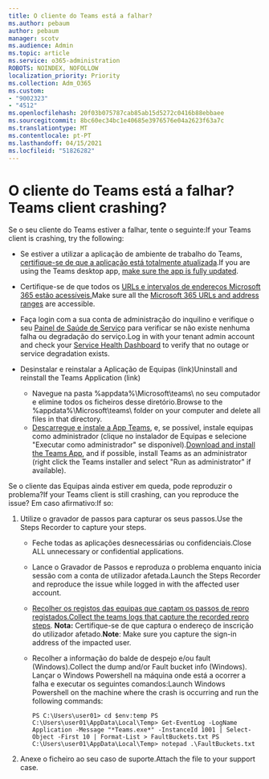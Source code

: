 ```yaml
---
title: O cliente do Teams está a falhar?
ms.author: pebaum
author: pebaum
manager: scotv
ms.audience: Admin
ms.topic: article
ms.service: o365-administration
ROBOTS: NOINDEX, NOFOLLOW
localization_priority: Priority
ms.collection: Adm_O365
ms.custom:
- "9002323"
- "4512"
ms.openlocfilehash: 20f03b075787cab85ab15d5272c0416b88ebbaee
ms.sourcegitcommit: 8bc60ec34bc1e40685e3976576e04a2623f63a7c
ms.translationtype: MT
ms.contentlocale: pt-PT
ms.lasthandoff: 04/15/2021
ms.locfileid: "51826282"
---
```

# <a name="teams-client-crashing"></a><span data-ttu-id="c3ce1-102">O cliente do Teams está a falhar?</span><span class="sxs-lookup"><span data-stu-id="c3ce1-102">Teams client crashing?</span></span>

<span data-ttu-id="c3ce1-103">Se o seu cliente do Teams estiver a falhar, tente o seguinte:</span><span class="sxs-lookup"><span data-stu-id="c3ce1-103">If your Teams client is crashing, try the following:</span></span>

- <span data-ttu-id="c3ce1-104">Se estiver a utilizar a aplicação de ambiente de trabalho do Teams, [certifique-se de que a aplicação está totalmente atualizada](https://support.office.com/article/Update-Microsoft-Teams-535a8e4b-45f0-4f6c-8b3d-91bca7a51db1).</span><span class="sxs-lookup"><span data-stu-id="c3ce1-104">If you are using the Teams desktop app, [make sure the app is fully updated](https://support.office.com/article/Update-Microsoft-Teams-535a8e4b-45f0-4f6c-8b3d-91bca7a51db1).</span></span>

- <span data-ttu-id="c3ce1-105">Certifique-se de que todos os [URLs e intervalos de endereços Microsoft 365 estão acessíveis.](https://docs.microsoft.com/microsoftteams/connectivity-issues)</span><span class="sxs-lookup"><span data-stu-id="c3ce1-105">Make sure all the [Microsoft 365 URLs and address ranges](https://docs.microsoft.com/microsoftteams/connectivity-issues) are accessible.</span></span>

- <span data-ttu-id="c3ce1-106">Faça login com a sua conta de administração do inquilino e verifique o seu [Painel de Saúde de Serviço](https://docs.microsoft.com/office365/enterprise/view-service-health) para verificar se não existe nenhuma falha ou degradação do serviço.</span><span class="sxs-lookup"><span data-stu-id="c3ce1-106">Log in with your tenant admin account and check your [Service Health Dashboard](https://docs.microsoft.com/office365/enterprise/view-service-health) to verify that no outage or service degradation exists.</span></span>

- <span data-ttu-id="c3ce1-107">Desinstalar e reinstalar a Aplicação de Equipas (link)</span><span class="sxs-lookup"><span data-stu-id="c3ce1-107">Uninstall and reinstall the Teams Application (link)</span></span>
    - <span data-ttu-id="c3ce1-108">Navegue na pasta %appdata%\Microsoft\teams\ no seu computador e elimine todos os ficheiros desse diretório.</span><span class="sxs-lookup"><span data-stu-id="c3ce1-108">Browse to the %appdata%\Microsoft\teams\ folder on your computer and delete all files in that directory.</span></span>
    - <span data-ttu-id="c3ce1-109">[Descarregue e instale a App Teams](https://www.microsoft.com/microsoft-365/microsoft-teams/group-chat-software#office-DesktopAppDownload-ofoushy), e, se possível, instale equipas como administrador (clique no instalador de Equipas e selecione "Executar como administrador" se disponível).</span><span class="sxs-lookup"><span data-stu-id="c3ce1-109">[Download and install the Teams App](https://www.microsoft.com/microsoft-365/microsoft-teams/group-chat-software#office-DesktopAppDownload-ofoushy), and if possible, install Teams as an administrator (right click the Teams installer and select "Run as administrator" if available).</span></span>

<span data-ttu-id="c3ce1-110">Se o cliente das Equipas ainda estiver em queda, pode reproduzir o problema?</span><span class="sxs-lookup"><span data-stu-id="c3ce1-110">If your Teams client is still crashing, can you reproduce the issue?</span></span> <span data-ttu-id="c3ce1-111">Em caso afirmativo:</span><span class="sxs-lookup"><span data-stu-id="c3ce1-111">If so:</span></span>

1. <span data-ttu-id="c3ce1-112">Utilize o gravador de passos para capturar os seus passos.</span><span class="sxs-lookup"><span data-stu-id="c3ce1-112">Use the Steps Recorder to capture your steps.</span></span>
    - <span data-ttu-id="c3ce1-113">Feche todas as aplicações desnecessárias ou confidenciais.</span><span class="sxs-lookup"><span data-stu-id="c3ce1-113">Close ALL unnecessary or confidential applications.</span></span>
    - <span data-ttu-id="c3ce1-114">Lance o Gravador de Passos e reproduza o problema enquanto inicia sessão com a conta de utilizador afetada.</span><span class="sxs-lookup"><span data-stu-id="c3ce1-114">Launch the Steps Recorder and reproduce the issue while logged in with the affected user account.</span></span>
    - <span data-ttu-id="c3ce1-115">[Recolher os registos das equipas que captam os passos de repro registados.](https://docs.microsoft.com/microsoftteams/log-files)</span><span class="sxs-lookup"><span data-stu-id="c3ce1-115">[Collect the teams logs that capture the recorded repro steps](https://docs.microsoft.com/microsoftteams/log-files).</span></span> <span data-ttu-id="c3ce1-116">**Nota:** Certifique-se de que captura o endereço de inscrição do utilizador afetado.</span><span class="sxs-lookup"><span data-stu-id="c3ce1-116">**Note**: Make sure you capture the sign-in address of the impacted user.</span></span>
    - <span data-ttu-id="c3ce1-117">Recolher a informação do balde de despejo e/ou fault (Windows).</span><span class="sxs-lookup"><span data-stu-id="c3ce1-117">Collect the dump and/or Fault bucket info (Windows).</span></span> <span data-ttu-id="c3ce1-118">Lançar o Windows Powershell na máquina onde está a ocorrer a falha e executar os seguintes comandos:</span><span class="sxs-lookup"><span data-stu-id="c3ce1-118">Launch Windows Powershell on the machine where the crash is occurring and run the following commands:</span></span>

        `
        PS C:\Users\user01> cd $env:temp
        PS C:\Users\user01\AppData\Local\Temp> Get-EventLog -LogName Application -Message "*Teams.exe*" -InstanceId 1001 | Select-Object -First 10 | Format-List > FaultBuckets.txt
        PS C:\Users\user01\AppData\Local\Temp> notepad .\FaultBuckets.txt
        `
    
2. <span data-ttu-id="c3ce1-119">Anexe o ficheiro ao seu caso de suporte.</span><span class="sxs-lookup"><span data-stu-id="c3ce1-119">Attach the file to your support case.</span></span>
